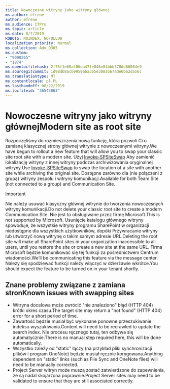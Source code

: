 ```yaml
---
title: Nowoczesne witryny jako witryny głównej
ms.author: efrene
author: efrene
ms.audience: ITPro
ms.topic: article
ms.date: 8/7/2019
ROBOTS: NOINDEX, NOFOLLOW
localization_priority: Normal
ms.collection: Adm_O365
ms.custom:
- "9000265"
- "1874"
ms.openlocfilehash: 2f75f1e60af06da47fe846e84bbb370dd60084e9
ms.sourcegitcommit: 1d98db8acb9959aba3b5e308a567ade6b62da56c
ms.translationtype: MT
ms.contentlocale: pl-PL
ms.lasthandoff: 08/22/2019
ms.locfileid: "36543863"
---
```

# <a name="modern-site-as-root-site"></a><span data-ttu-id="5cd28-102">Nowoczesne witryny jako witryny głównej</span><span class="sxs-lookup"><span data-stu-id="5cd28-102">Modern site as root site</span></span>

<span data-ttu-id="5cd28-103">Rozpoczęliśmy do rozmieszczenia nową funkcję, która pozwoli Ci o zamianę klasycznej strony głównej witrynie z nowoczesnymi witryny.</span><span class="sxs-lookup"><span data-stu-id="5cd28-103">We have begun to rollout a new feature that will allow you to swap your classic site root site with a modern site.</span></span> <span data-ttu-id="5cd28-104">Użyj [Invoke-SPSiteSwap](https://docs.microsoft.com/powershell/module/sharepoint-online/invoke-spositeswap?view=sharepoint-ps) Aby zamienić lokalizację witryny z innej witryny podczas archiwizowania oryginalnej witryny.</span><span class="sxs-lookup"><span data-stu-id="5cd28-104">Use [Invoke-SPSiteSwap](https://docs.microsoft.com/powershell/module/sharepoint-online/invoke-spositeswap?view=sharepoint-ps) to swap the location of a site with another site while archiving the original site.</span></span> <span data-ttu-id="5cd28-105">Dostępne zarówno dla (nie połączeni z grupą) witryny zespołu i witryny komunikacji.</span><span class="sxs-lookup"><span data-stu-id="5cd28-105">Available for both Team Site (not connected to a group) and Communication Site.</span></span> 

>[!Important]
> <span data-ttu-id="5cd28-106">Nie należy usuwać klasyczny głównej witrynie do tworzenia nowoczesnych witryny komunikacji.</span><span class="sxs-lookup"><span data-stu-id="5cd28-106">Do not delete your classic root site to create a modern Communication Site.</span></span> <span data-ttu-id="5cd28-107">Nie jest to obsługiwane przez firmę Microsoft.</span><span class="sxs-lookup"><span data-stu-id="5cd28-107">This is not supported by Microsoft.</span></span> <span data-ttu-id="5cd28-108">Usunięcie katalogu głównego witryny spowoduje, że wszystkie witryny programu SharePoint w organizacji niedostępne dla wszystkich użytkowników, dopóki Przywracanie witryny lub utworzyć nową witrynę o takim samym adresie URL.</span><span class="sxs-lookup"><span data-stu-id="5cd28-108">Deleting the root site will make all SharePoint sites in your organization inaccessible to all users, until you restore the site or create a new site at the same URL.</span></span> <span data-ttu-id="5cd28-109">Firma Microsoft będzie komunikować się tej funkcji za pośrednictwem Centrum wiadomości.</span><span class="sxs-lookup"><span data-stu-id="5cd28-109">We’ll be communicating this feature via the message center.</span></span> <span data-ttu-id="5cd28-110">Należy się spodziewać funkcji należy włączyć w dzierżawie wkrótce.</span><span class="sxs-lookup"><span data-stu-id="5cd28-110">You should expect the feature to be turned on in your tenant shortly.</span></span>

## <a name="known-issues-with-swapping-sites"></a><span data-ttu-id="5cd28-111">Znane problemy związane z zamiana stron</span><span class="sxs-lookup"><span data-stu-id="5cd28-111">Known issues with swapping sites</span></span>
- <span data-ttu-id="5cd28-112">Witryna docelowa może zwrócić "nie znaleziono" błąd (HTTP 404) krótki okres czasu.</span><span class="sxs-lookup"><span data-stu-id="5cd28-112">The target site may return a "not found" (HTTP 404) error for a short period of time.</span></span>
- <span data-ttu-id="5cd28-113">Zawartość będzie musiał być wykonane ponowne przeszukiwanie indeksu wyszukiwania.</span><span class="sxs-lookup"><span data-stu-id="5cd28-113">Content will need to be recrawled to update the search index.</span></span> <span data-ttu-id="5cd28-114">Nie procesu ręcznego tutaj, ten odbywa się automatycznie.</span><span class="sxs-lookup"><span data-stu-id="5cd28-114">There is no manual step required here, this will be done automatically.</span></span>
- <span data-ttu-id="5cd28-115">Wszystko zależy od "static" łączy (na przykład pliki synchronizacji plików i program OneNote) będzie musiał ręcznie korygowana.</span><span class="sxs-lookup"><span data-stu-id="5cd28-115">Anything dependent on "static" links (such as File Sync and OneNote files) will need to be manually corrected.</span></span>
- <span data-ttu-id="5cd28-116">Project Server witryn może muszą zostać zatwierdzone do zapewnienia, że są nadal skojarzona poprawnie.</span><span class="sxs-lookup"><span data-stu-id="5cd28-116">Project Server sites may need to be validated to ensure that they are still associated correctly.</span></span> 
